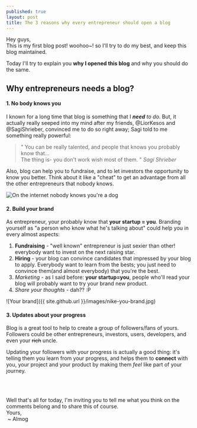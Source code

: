 ```yaml
---
published: true
layout: post
title: The 3 reasons why every entrepreneur should open a blog
---
```


Hey guys,<br />
This is my first blog post! woohoo~! so I'll try to do my best, and keep this blog maintained.

Today I'll try to explain you **why I opened this blog** and why you should do the same.

## Why entrepreneurs needs a blog?

#### 1. No body knows you
I known for a long time that blog is something that I _**need** to do_. But, it actually really seeped into my
mind after my friends, @LiorKesos and @SagiShrieber, convinced me to do so right away; Sagi told to me something really powerful:

> " You can be really talented, and people that knows you probably know that...<br />
> The thing is- you don't work wish most of them. "
> <cite>Sagi Shrieber</cite>

Also, blog can help you to fundraise, and to let investors the opportunity to know you better. Think about it like a "cheat"
to get an advantage from all the other entrepreneurs that nobody knows.

<img alt="On the internet nobody knows you're a dog" src="http://i0.kym-cdn.com/photos/images/facebook/000/427/566/b67.jpeg" style="max-height: 400px;" />

#### 2. Build your brand
As entrepreneur, your probably know that **your startup = you**.
Branding yourself as "a person who know what he's talking about" could help you in every almost aspects:

1. **Fundraising** - "well known" entrepreneur is just sexier than other! everybody want to invest on the next raising star.
1. **Hiring** - your blog can convince candidates that impressed by your blog to apply. Everybody want to learn from the
bests; you just need to convince them(and almost everybody) that you're the best.
1. *Marketing* - as I said before: **your startup=you**, people who'll read your blog will probably want to try your
brand new product.
1. *Share your thoughts* - dah?? :P

![Your brand]({{ site.github.url }}/images/nike-you-brand.jpg)

#### 3. Updates about your progress

Blog is a great tool to help to create a group of followers/fans of yours. Followers could be other entrepreneurs, investors, users, developers,
and even your ~~rich~~ uncle.

Updating your followers with your progress is actually a good thing: it's telling them you learn from your progress,
and helps them to **connect** with you, your project and your product by making them _feel_ like part of your journey.

<br />
<br />

Well that's all for today, I'm inviting you to tell me what you think on the comments belong and to share this of course.<br />
Yours, <br />
&nbsp;~ Almog